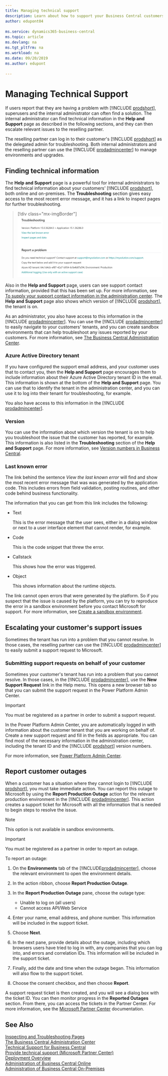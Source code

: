 ```yaml
---
title: Managing technical support
description: Learn about how to support your Business Central customers, online and on-premises.
author: edupont04

ms.service: dynamics365-business-central
ms.topic: article
ms.devlang: na
ms.tgt_pltfrm: na
ms.workload: na
ms.date: 09/20/2019
ms.author: edupont

---
```


# Managing Technical Support

If users report that they are having a problem with [!INCLUDE [prodshort](../developer/includes/prodshort.md)], superusers and the internal administrator can often find a solution. The internal administrator can find technical information in the **Help and Support** page as described in the following sections, and they can then escalate relevant issues to the reselling partner.  

The reselling partner can log in to their customer's [!INCLUDE [prodshort](../developer/includes/prodshort.md)] as the delegated admin for troubleshooting. Both internal administrators and the reselling partner can use the [!INCLUDE [prodadmincenter](../developer/includes/prodadmincenter.md)] to manage environments and upgrades.  

## Finding technical information

The **Help and Support** page is a powerful tool for internal administrators to find technical information about your customers' [!INCLUDE [prodshort](../developer/includes/prodshort.md)], both online and on-premises. The **Troubleshooting** section gives easy access to the most recent error message, and it has a link to inspect pages for further troubleshooting.  

> [!div class="mx-imgBorder"]
> ![Links for troubleshooting and support from the Help and Support page](../developer/media/admin/helpsupport_managed.png)

Also in the **Help and Support** page, users can see support contact information, provided that this has been set up. For more information, see [To supply your support contact information in the administration center](../technical-support.md#to-supply-your-support-contact-information-in-the-administration-center). The **Help and Support** page also shows which version of [!INCLUDE [prodshort](../developer/includes/prodshort.md)], the tenant is on.  

As an administrator, you also have access to this information in the [!INCLUDE [prodadmincenter](../developer/includes/prodadmincenter.md)]. You can use the [!INCLUDE [prodadmincenter](../developer/includes/prodadmincenter.md)] to easily navigate to your customers' tenants, and you can create sandbox environments that can help troubleshoot any issues reported by your customers. For more information, see [The Business Central Administration Center](tenant-admin-center.md).  

### Azure Active Directory tenant

If you have configured the support email address, and your customer uses that to contact you, then the **Help and Support** page encourages them to include information about their Azure Active Directory tenant ID in the email. This information is shown at the bottom of the **Help and Support** page. You can use that to identify the tenant in the administration center, and you can use it to log into their tenant for troubleshooting, for example.  

You also have access to this information in the [!INCLUDE [prodadmincenter](../developer/includes/prodadmincenter.md)].  

### Version

You can use the information about which version the tenant is on to help you troubleshoot the issue that the customer has reported, for example. This information is also listed in the **Troubleshooting** section of the **Help and Support** page. For more information, see [Version numbers in Business Central](version-numbers.md).  

### Last known error

The link behind the sentence *View the last known error* will find and show the most recent error message that was was generated by the application code. This includes errors from field validation, posting routines, and other code behind business functionality.  

The information that you can get from this link includes the following:

- Text

    This is the error message that the user sees, either in a dialog window or next to a user interface element that cannot render, for example.
- Code

    This is the code snippet that threw the error.
- Callstack

    This shows how the error was triggered.
- Object

    This shows information about the runtime objects.

The link cannot open errors that were generated by the platform. So if you suspect that the issue is caused by the platform, you can try to reproduce the error in a sandbox environment before you contact Microsoft for support. For more information, see [Create a sandbox environment](tenant-admin-center-environments.md#create-a-sandbox-environment).

## Escalating your customer's support issues

Sometimes the tenant has run into a problem that you cannot resolve. In those cases, the reselling partner can use the [!INCLUDE [prodadmincenter](../developer/includes/prodadmincenter.md)] to easily submit a support request to Microsoft.  

### Submitting support requests on behalf of your customer

Sometimes your customer's tenant has run into a problem that you cannot resolve. In those cases, in the [!INCLUDE [prodadmincenter](../developer/includes/prodadmincenter.md)], use the **New Support Request** link in the Help menu. This opens a new browser tab so that you can submit the support request in the Power Platform Admin Center.  

> [!IMPORTANT]
> You must be registered as a partner in order to submit a support request.

In the Power Platform Admin Center, you are automatically logged in with information about the customer tenant that you are working on behalf of. Create a new support request and fill in the fields as appropriate. You can find most of the necessary information in the administration center, including the tenant ID and the [!INCLUDE [prodshort](../developer/includes/prodshort.md)] version numbers.  

For more information, see [Power Platform Admin Center](/power-platform/admin/admin-documentation).

<!-- TODO: How to manage your customers' support issues -->

## Report customer outages

When a customer has a situation where they cannot login to [!INCLUDE [prodshort](../developer/includes/prodshort.md)], you must take immediate action. You can report this outage to Microsoft by using the **Report Production Outage** action for the relevant production environment in the [!INCLUDE [prodadmincenter](../developer/includes/prodadmincenter.md)]. This action creates a support ticket for Microsoft with all the information that is needed to begin steps to resolve the issue.  

> [!NOTE]
> This option is not available in sandbox environments.  

> [!IMPORTANT]
> You must be registered as a partner in order to report an outage.

To report an outage:

1. On the **Environments** tab of the [!INCLUDE[prodadmincenter](../developer/includes/prodadmincenter.md)], choose the relevant environment to open the environment details.
2. In the action ribbon, choose **Report Production Outage**.
3. In the **Report Production Outage** pane, choose the outage type:

    - Unable to log on (all users)
    - Cannot access API/Web Service

4. Enter your name, email address, and phone number. This information will be included in the support ticket.  
5. Choose **Next**.
6. In the next pane, provide details about the outage, including which browsers users have tried to log in with, any companies that you can log into, and errors and correlation IDs. This information will be included in the support ticket.  
7. Finally, add the date and time when the outage began. This information will also flow to the support ticket.  
8. Choose the consent checkbox, and then choose **Report**.

A support request ticket is then created, and you will see a dialog box with the ticket ID. You can then monitor progress in the **Reported Outages** section. From there, you can access the tickets in the Partner Center. For more information, see the [Microsoft Partner Center](/partner-center/) documentation.  

## See Also

[Inspecting and Troubleshooting Pages](../developer/devenv-inspecting-pages.md)  
[The Business Central Administration Center](tenant-admin-center.md)  
[Technical Support for Business Central](../technical-support.md)  
[Provide technical support (Microsoft Partner Center)](/partner-center/provide-technical-support)  
[Deployment Overview](../deployment/Deployment.md)  
[Administration of Business Central Online](tenant-administration.md)  
[Administration of Business Central On-Premises](Administration.md)  
